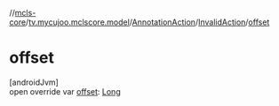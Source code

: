 //[mcls-core](../../../../index.md)/[tv.mycujoo.mclscore.model](../../index.md)/[AnnotationAction](../index.md)/[InvalidAction](index.md)/[offset](offset.md)

# offset

[androidJvm]\
open override var [offset](offset.md): [Long](https://kotlinlang.org/api/latest/jvm/stdlib/kotlin/-long/index.html)
